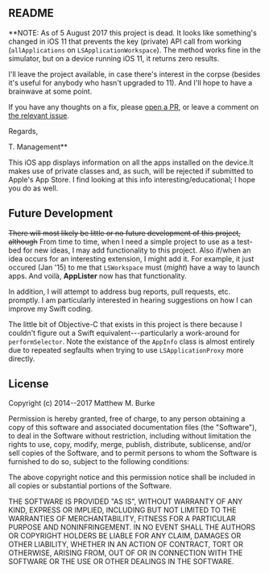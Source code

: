 ## README

**NOTE: As of 5 August 2017 this project is dead. It looks like something's changed in iOS 11 that prevents the key (private) API call from working (`allApplications` on `LSApplicationWorkspace`).  The method works fine in the simulator, but on a device running iOS 11, it returns zero results.

I'll leave the project available, in case there's interest in the corpse (besides it's useful for anybody who hasn't upgraded to 11). And I'll hope to have a brainwave at some point.

If you have any thoughts on a fix, please [open a PR](https://github.com/profburke/AppLister/pulls), or leave a comment on [the relevant issue](https://github.com/profburke/AppLister/issues/4).

Regards,

T. Management**

This iOS app displays information on all the apps installed on the device.It makes use of
private classes and, as such, will be rejected if submitted to Apple's App Store. I find
looking at this info interesting/educational; I hope you do as well.

## Future Development

<del>There will most likely be little or no future development of this project, although</del>
From time to time, when I need a simple project to use as a test-bed for new ideas, I may add functionality
to this project. Also if/when an idea occurs for an interesting extension, I might add it.
For example, it just occured (Jan '15) to me that `LSWorkspace` must (*might*) have a way to launch apps. And voilà,
**AppLister** now has that functionality.

In addition, I will attempt to address bug reports, pull requests, etc. promptly. I am particularly interested
in hearing suggestions on how I can improve my Swift coding.

The little bit of Objective-C that exists in this project is there because I couldn't
figure out a Swift equivalent---particularly a work-around for `performSelector`. Note
the existance of the `AppInfo` class is almost entirely due to repeated segfaults when
trying to use `LSApplicationProxy` more directly.

## License

Copyright (c) 2014--2017 Matthew M. Burke
 
Permission is hereby granted, free of charge, to any person obtaining
a copy of this software and associated documentation files (the
"Software"), to deal in the Software without restriction, including
without limitation the rights to use, copy, modify, merge, publish,
distribute, sublicense, and/or sell copies of the Software, and to
permit persons to whom the Software is furnished to do so, subject to
the following conditions:
 
The above copyright notice and this permission notice shall be
included in all copies or substantial portions of the Software.
 
THE SOFTWARE IS PROVIDED "AS IS", WITHOUT WARRANTY OF ANY KIND,
EXPRESS OR IMPLIED, INCLUDING BUT NOT LIMITED TO THE WARRANTIES OF
MERCHANTABILITY, FITNESS FOR A PARTICULAR PURPOSE AND
NONINFRINGEMENT. IN NO EVENT SHALL THE AUTHORS OR COPYRIGHT HOLDERS BE
LIABLE FOR ANY CLAIM, DAMAGES OR OTHER LIABILITY, WHETHER IN AN ACTION
OF CONTRACT, TORT OR OTHERWISE, ARISING FROM, OUT OF OR IN CONNECTION
WITH THE SOFTWARE OR THE USE OR OTHER DEALINGS IN THE SOFTWARE.
